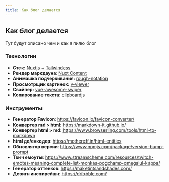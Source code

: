 ```yaml
---
title: Как блог делается
---
```


## Как блог делается

Тут будут описано чем и как я пилю блог

### Технологии

- **Стек:** [Nuxtjs](https://nuxtjs.org) + [Tailwindcss](https://tailwindcss.com/)
- **Рендер маркдауна**: [Nuxt Content](https://content.nuxtjs.org/)
- **Анимашка подчеркивания:** [rough-notation](https://github.com/rough-stuff/rough-notation)
- **Просмотрщик картинок:** [v-viewer](https://github.com/mirari/v-viewer)
- **Свайпер:** [vue-awesome-swiper](https://github.com/surmon-china/vue-awesome-swiper)
- **Копирование текста**: [clipboardjs](https://clipboardjs.com)

### Инструменты

- **Генератор Favicon**: https://favicon.io/favicon-converter/
- **Конвертер md > html**: https://markdown-it.github.io/
- **Конвертер html > md**: https://www.browserling.com/tools/html-to-markdown
- **html де/енкодер**: https://mothereff.in/html-entities
- **Обновлятор версии**: https://www.npmjs.com/package/version-bump-prompt
- **Твич емоуты**: https://www.streamscheme.com/resources/twitch-emotes-meaning-complete-list-monkas-pogchamp-omegalul-kappa/
- **Генератор оттенков**: https://maketintsandshades.com/
- **Дезигн инспирейшн**: https://dribbble.com/
